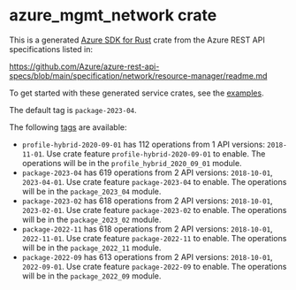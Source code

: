# azure_mgmt_network crate

This is a generated [Azure SDK for Rust](https://github.com/Azure/azure-sdk-for-rust) crate from the Azure REST API specifications listed in:

https://github.com/Azure/azure-rest-api-specs/blob/main/specification/network/resource-manager/readme.md

To get started with these generated service crates, see the [examples](https://github.com/Azure/azure-sdk-for-rust/blob/main/services/README.md#examples).

The default tag is `package-2023-04`.

The following [tags](https://github.com/Azure/azure-sdk-for-rust/blob/main/services/tags.md) are available:

- `profile-hybrid-2020-09-01` has 112 operations from 1 API versions: `2018-11-01`. Use crate feature `profile-hybrid-2020-09-01` to enable. The operations will be in the `profile_hybrid_2020_09_01` module.
- `package-2023-04` has 619 operations from 2 API versions: `2018-10-01`, `2023-04-01`. Use crate feature `package-2023-04` to enable. The operations will be in the `package_2023_04` module.
- `package-2023-02` has 618 operations from 2 API versions: `2018-10-01`, `2023-02-01`. Use crate feature `package-2023-02` to enable. The operations will be in the `package_2023_02` module.
- `package-2022-11` has 618 operations from 2 API versions: `2018-10-01`, `2022-11-01`. Use crate feature `package-2022-11` to enable. The operations will be in the `package_2022_11` module.
- `package-2022-09` has 613 operations from 2 API versions: `2018-10-01`, `2022-09-01`. Use crate feature `package-2022-09` to enable. The operations will be in the `package_2022_09` module.